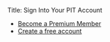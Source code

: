 Title: Sign Into Your PIT Account

<script type="text/javascript">
  window.MemberfulOptions = {site: "https://productivityintech.memberful.com"};

  (function() {
    var s   = document.createElement('script');

    s.type  = 'text/javascript';
    s.async = true;
    s.src   = 'https://d35xxde4fgg0cx.cloudfront.net/assets/embedded.js';

    setup = function() { window.MemberfulEmbedded.setup(); }

    s.addEventListener("load", setup, false);

    ( document.getElementsByTagName('head')[0] || document.getElementsByTagName('body')[0] ).appendChild( s );
  })();
</script>

* [Become a Premium Member](/memberships)
* [Create a free account](https://productivityintech.memberful.com/register)